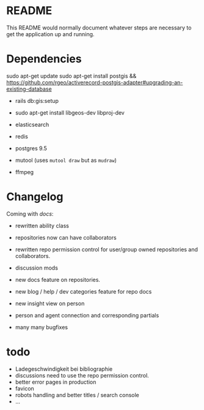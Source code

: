 # README

This README would normally document whatever steps are necessary to get the
application up and running.

# Dependencies
sudo apt-get update
sudo apt-get install postgis
&& https://github.com/rgeo/activerecord-postgis-adapter#upgrading-an-existing-database
* rails db:gis:setup
* sudo apt-get install libgeos-dev libproj-dev

* elasticsearch
* redis
* postgres 9.5
* mutool (uses `mutool draw` but as `mudraw`)
* ffmpeg


# Changelog
Coming with *docs*:
* rewritten ability class
* repositories now can have collaborators
* rewritten repo permission control for user/group owned repositories and collaborators.
* discussion mods 
* new docs feature on repositories.
* new blog / help / dev categories feature for repo docs
* new insight view on person
* person and agent connection and corresponding partials

* many many bugfixes


# todo
* Ladegeschwindigkeit bei bibliographie
* discussions need to use the repo permission control.
* better error pages in production
* favicon
* robots handling and better titles / search console
* ...